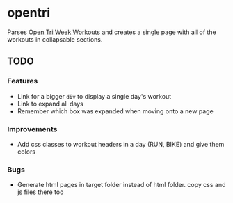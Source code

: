 # opentri
Parses [Open Tri Week Workouts](http://opentri-training.com/free/ultra/index.htm) and creates a single page with all of the workouts in collapsable sections.  

## TODO
### Features
* Link for a bigger `div` to display a single day's workout
* Link to expand all days
* Remember which box was expanded when moving onto a new page

### Improvements
* Add css classes to workout headers in a day (RUN, BIKE) and give them colors

### Bugs
* Generate html pages in target folder instead of html folder. copy css and js files there too
